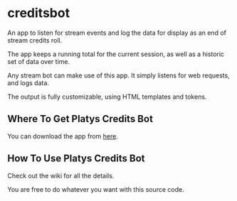 # creditsbot
An app to listen for stream events and log the data for display as an end of stream credits roll.

The app keeps a running total for the current session, as well as a historic set of data over time.

Any stream bot can make use of this app. It simply listens for web requests, and logs data.

The output is fully customizable, using HTML templates and tokens.

## Where To Get Platys Credits Bot
You can download the app from [here](https://github.com/platypusmuerte/creditsbot/wiki).

## How To Use Platys Credits Bot
Check out the wiki for all the details.

You are free to do whatever you want with this source code.